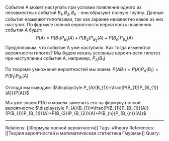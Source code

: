 Событие А может наступать при условии появления одного из несовместных событий $B_{1}, B_{2}, B_{n}$ - они образуют полную группу. Данные события называют гипотезами, так как заранее неизвестно какое из них наступит. По формуле полной вероятности вероятность появления события А будет:$$P(A)=P(B_{1})P_{B_{1}}(A)+P(B_{2})P_{B_{2}}(A)+P(B_{n})P_{B_{n}}(A)$$
Предположим, что событие А уже наступило. Как тогда изменятся вероятности гипотез? Мы будем искать условные вероятности гипотез при наступлении события А, например, $P_{A}(B_{1})$

По теореме умножения вероятностей мы знаем:
$P({A}B_{1})=P(A)P_{A}(B_{1})=P(B_{1})P_{B_{1}}(A)$

Отсюда мы выводим:
$\displaystyle P_{A}(B_{1})=\frac{P(B_{1})P_{B_{1}}(A)}{P(A)}$

Мы уже знаем P(A) и можем заменить его на формулу полной вероятности:
$\displaystyle P_{A}(B_{1})=\frac{P(B_{1})P_{B_{1}}(A)}{P(B_{1})P_{B_{1}}(A)+P(B_{2})P_{B_{2}}(A)+P(B_{n})P_{B_{n}}(A)}$

___
Relations: [[Формула полной вероятности]] 
Tags: #theory 
References: [[Теория вероятностей и математическая статистика Гмурман]] 
Query: 